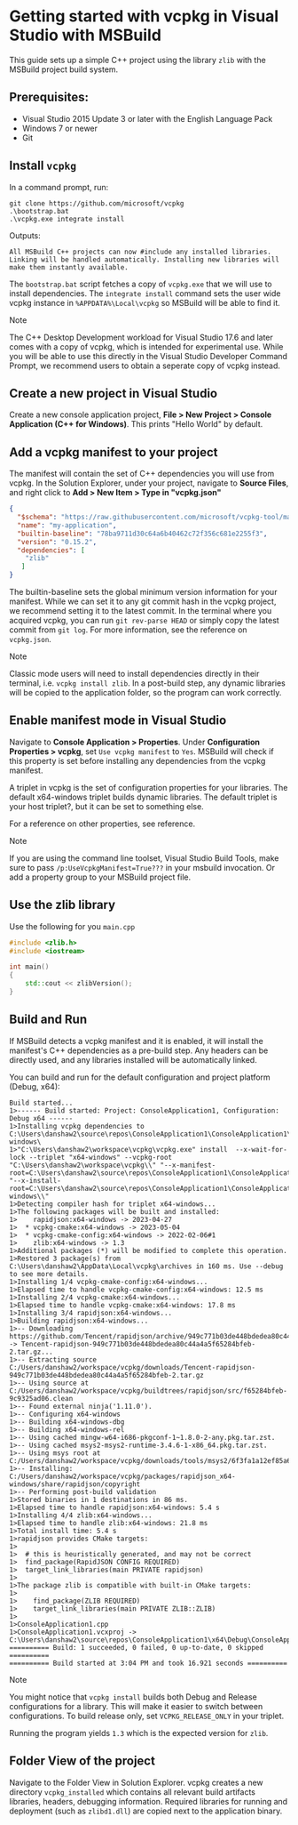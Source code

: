 # Getting started with vcpkg in Visual Studio with MSBuild

This guide sets up a simple C++ project using the library `zlib` with the MSBuild project build system.

## Prerequisites:
- Visual Studio 2015 Update 3 or later with the English Language Pack
- Windows 7 or newer
- Git

## Install `vcpkg`

In a command prompt, run:
```
git clone https://github.com/microsoft/vcpkg
.\bootstrap.bat
.\vcpkg.exe integrate install
```
Outputs:
```
All MSBuild C++ projects can now #include any installed libraries. Linking will be handled automatically. Installing new libraries will make them instantly available.
```

The `bootstrap.bat` script fetches a copy of `vcpkg.exe` that we will use to install dependencies. The `integrate install` command sets the user wide vcpkg instance in `%APPDATA%\Local\vcpkg` so MSBuild will be able to find it.

> [!NOTE]
> The C++ Desktop Development workload for Visual Studio 17.6 and later comes with a copy of vcpkg, which is intended for experimental use. While you will be able to use this directly in the Visual Studio Developer Command Prompt, we recommend users to obtain a seperate copy of vcpkg instead.

## Create a new project in Visual Studio

Create a new console application project, **File > New Project > Console Application (C++ for Windows)**. This prints "Hello World" by default.

## Add a vcpkg manifest to your project

The manifest will contain the set of C++ dependencies you will use from vcpkg. In the Solution Explorer, under your project, navigate to **Source Files**, and right click to **Add > New Item > Type in "vcpkg.json"**

```json
{
  "$schema": "https://raw.githubusercontent.com/microsoft/vcpkg-tool/main/docs/vcpkg.schema.json",
  "name": "my-application",
  "builtin-baseline": "78ba9711d30c64a6b40462c72f356c681e2255f3",
  "version": "0.15.2",
  "dependencies": [
    "zlib"
   ]
}
```

The builtin-baseline sets the global minimum version information for your manifest. While we can set it to any git commit hash in the vcpkg project, we recommend setting it to the latest commit. In the terminal where you acquired vcpkg, you can run `git rev-parse HEAD` or simply copy the latest commit from `git log`. For more information, see the reference on `vcpkg.json`. 

> [!NOTE]
> Classic mode users will need to install dependencies directly in their terminal, i.e. `vcpkg install zlib`. In a post-build step, any dynamic libraries will be copied to the application folder, so the program can work correctly.

## Enable manifest mode in Visual Studio

Navigate to **Console Application > Properties**. Under **Configuration Properties > vcpkg**, set `Use vcpkg manifest` to `Yes`. MSBuild will check if this property is set before installing any dependencies from the vcpkg manifest.

A triplet in vcpkg is the set of configuration properties for your libraries. The default x64-windows triplet builds dynamic libraries. The default triplet is your host triplet?, but it can be set to something else.

For a reference on other properties, see reference.

> [!NOTE]
> If you are using the command line toolset, Visual Studio Build Tools, make sure to pass `/p:UseVcpkgManifest=True???` in your msbuild invocation. Or add a property group to your MSBuild project file.

## Use the zlib library

Use the following for you `main.cpp`
```cpp
#include <zlib.h>
#include <iostream>

int main()
{
    std::cout << zlibVersion();
}
```

## Build and Run

If MSBuild detects a vcpkg manifest and it is enabled, it will install the manifest's C++ dependencies as a pre-build step. Any headers can be directly used, and any libraries installed will be automatically linked.

You can build and run for the default configuration and project platform (Debug, x64):

```
Build started...
1>------ Build started: Project: ConsoleApplication1, Configuration: Debug x64 ------
1>Installing vcpkg dependencies to C:\Users\danshaw2\source\repos\ConsoleApplication1\ConsoleApplication1\vcpkg_installed\x64-windows\
1>"C:\Users\danshaw2\workspace\vcpkg\vcpkg.exe" install  --x-wait-for-lock --triplet "x64-windows" --vcpkg-root "C:\Users\danshaw2\workspace\vcpkg\\" "--x-manifest-root=C:\Users\danshaw2\source\repos\ConsoleApplication1\ConsoleApplication1\\" "--x-install-root=C:\Users\danshaw2\source\repos\ConsoleApplication1\ConsoleApplication1\vcpkg_installed\x64-windows\\"
1>Detecting compiler hash for triplet x64-windows...
1>The following packages will be built and installed:
1>    rapidjson:x64-windows -> 2023-04-27
1>  * vcpkg-cmake:x64-windows -> 2023-05-04
1>  * vcpkg-cmake-config:x64-windows -> 2022-02-06#1
1>    zlib:x64-windows -> 1.3
1>Additional packages (*) will be modified to complete this operation.
1>Restored 3 package(s) from C:\Users\danshaw2\AppData\Local\vcpkg\archives in 160 ms. Use --debug to see more details.
1>Installing 1/4 vcpkg-cmake-config:x64-windows...
1>Elapsed time to handle vcpkg-cmake-config:x64-windows: 12.5 ms
1>Installing 2/4 vcpkg-cmake:x64-windows...
1>Elapsed time to handle vcpkg-cmake:x64-windows: 17.8 ms
1>Installing 3/4 rapidjson:x64-windows...
1>Building rapidjson:x64-windows...
1>-- Downloading https://github.com/Tencent/rapidjson/archive/949c771b03de448bdedea80c44a4a5f65284bfeb.tar.gz -> Tencent-rapidjson-949c771b03de448bdedea80c44a4a5f65284bfeb-2.tar.gz...
1>-- Extracting source C:/Users/danshaw2/workspace/vcpkg/downloads/Tencent-rapidjson-949c771b03de448bdedea80c44a4a5f65284bfeb-2.tar.gz
1>-- Using source at C:/Users/danshaw2/workspace/vcpkg/buildtrees/rapidjson/src/f65284bfeb-9c9325ad06.clean
1>-- Found external ninja('1.11.0').
1>-- Configuring x64-windows
1>-- Building x64-windows-dbg
1>-- Building x64-windows-rel
1>-- Using cached mingw-w64-i686-pkgconf-1~1.8.0-2-any.pkg.tar.zst.
1>-- Using cached msys2-msys2-runtime-3.4.6-1-x86_64.pkg.tar.zst.
1>-- Using msys root at C:/Users/danshaw2/workspace/vcpkg/downloads/tools/msys2/6f3fa1a12ef85a6f
1>-- Installing: C:/Users/danshaw2/workspace/vcpkg/packages/rapidjson_x64-windows/share/rapidjson/copyright
1>-- Performing post-build validation
1>Stored binaries in 1 destinations in 86 ms.
1>Elapsed time to handle rapidjson:x64-windows: 5.4 s
1>Installing 4/4 zlib:x64-windows...
1>Elapsed time to handle zlib:x64-windows: 21.8 ms
1>Total install time: 5.4 s
1>rapidjson provides CMake targets:
1>
1>  # this is heuristically generated, and may not be correct
1>  find_package(RapidJSON CONFIG REQUIRED)
1>  target_link_libraries(main PRIVATE rapidjson)
1>
1>The package zlib is compatible with built-in CMake targets:
1>
1>    find_package(ZLIB REQUIRED)
1>    target_link_libraries(main PRIVATE ZLIB::ZLIB)
1>
1>ConsoleApplication1.cpp
1>ConsoleApplication1.vcxproj -> C:\Users\danshaw2\source\repos\ConsoleApplication1\x64\Debug\ConsoleApplication1.exe
========== Build: 1 succeeded, 0 failed, 0 up-to-date, 0 skipped ==========
========== Build started at 3:04 PM and took 16.921 seconds ==========
```

> [!NOTE]
> You might notice that `vcpkg install` builds both Debug and Release configurations for a library. This will make it easier to switch between configurations. To build release only, set `VCPKG_RELEASE_ONLY` in your triplet.

Running the program yields `1.3` which is the expected version for `zlib`.

## Folder View of the project

Navigate to the Folder View in Solution Explorer. vcpkg creates a new directory `vcpkg_installed` which contains all relevant build artifacts libraries, headers, debugging information. Required libraries for running and deployment (such as `zlibd1.dll`) are copied next to the application binary.
